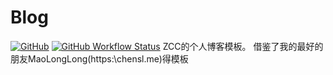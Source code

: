 # Blog

[![GitHub](https://img.shields.io/github/license/MaoLongLong/blog?style=for-the-badge)](LICENSE)
[![GitHub Workflow Status](https://img.shields.io/github/workflow/status/MaoLongLong/blog/GitHub%20Pages?style=for-the-badge)](https://github.com/MaoLongLong/blog/actions/workflows/pages.yml)
ZCC的个人博客模板。
借鉴了我的最好的朋友MaoLongLong(https:\\chensl.me)得模板
